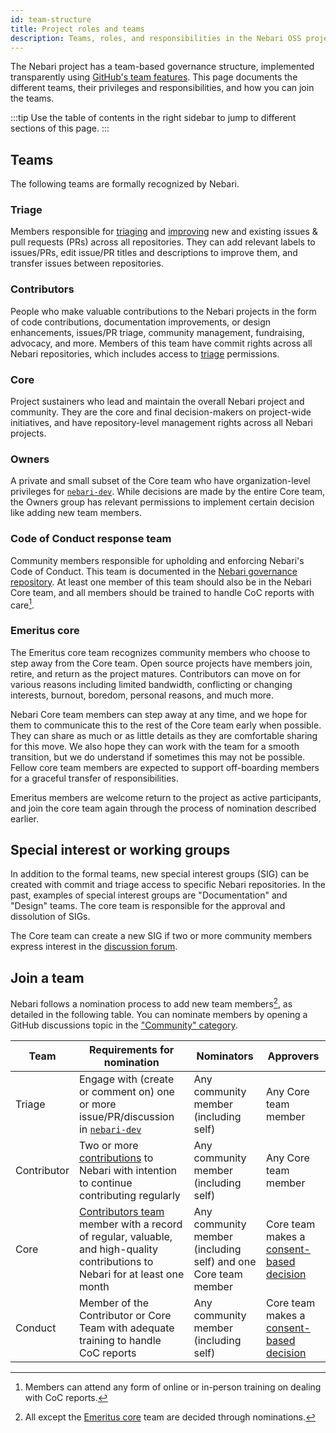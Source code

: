 ```yaml
---
id: team-structure
title: Project roles and teams
description: Teams, roles, and responsibilities in the Nebari OSS project
---
```


The Nebari project has a team-based governance structure, implemented transparently using [GitHub's team features](https://github.com/orgs/nebari-dev/teams).
This page documents the different teams, their privileges and responsibilities, and how you can join the teams.

:::tip
Use the table of contents in the right sidebar to jump to different sections of this page.
:::

## Teams

The following teams are formally recognized by Nebari.

### Triage

Members responsible for [triaging](./maintainers/triage-guidelines) and [improving](./file-issues#working-on-issues-to-improve-them) new and existing issues & pull requests (PRs) across all repositories. They can add relevant labels to issues/PRs, edit issue/PR titles and descriptions to improve them, and transfer issues between repositories.

### Contributors

People who make valuable contributions to the Nebari projects in the form of code contributions, documentation improvements, or design enhancements, issues/PR triage, community management, fundraising, advocacy, and more. Members of this team have commit rights across all Nebari repositories, which includes access to [triage](#triage) permissions.

### Core

Project sustainers who lead and maintain the overall Nebari project and community. They are the core and final decision-makers on project-wide initiatives, and have repository-level management rights across all Nebari projects.

### Owners

A private and small subset of the Core team who have organization-level privileges for [`nebari-dev`](https://github.com/nebari-dev). While decisions are made by the entire Core team, the Owners group has relevant permissions to implement certain decision like adding new team members.

### Code of Conduct response team

Community members responsible for upholding and enforcing Nebari's Code of Conduct. This team is documented in the [Nebari governance repository](https://github.com/nebari-dev/governance/blob/main/code-of-conduct/coc_enforcement.md#the-code-of-conduct-committee). At least one member of this team should also be in the Nebari Core team, and all members should be trained to handle CoC reports with care[^1].

[^1]: Members can attend any form of online or in-person training on dealing with CoC reports.

### Emeritus core

The Emeritus core team recognizes community members who choose to step away from the Core team. Open source projects have members join, retire, and return as the project matures. Contributors can move on for various reasons including limited bandwidth, conflicting or changing interests, burnout, boredom, personal reasons, and much more.

Nebari Core team members can step away at any time, and we hope for them to communicate this to the rest of the Core team early when possible. They can share as much or as little details as they are comfortable sharing for this move. We also hope they can work with the team for a smooth transition, but we do understand if sometimes this may not be possible. Fellow core team members are expected to support off-boarding members for a graceful transfer of responsibilities.

Emeritus members are welcome return to the project as active participants, and join the core team again through the process of nomination described earlier.

## Special interest or working groups

In addition to the formal teams, new special interest groups (SIG) can be created with commit and triage access to specific Nebari repositories. In the past, examples of special interest groups are "Documentation" and "Design" teams. The core team is responsible for the approval and dissolution of SIGs.

The Core team can create a new SIG if two or more community members express interest in the [discussion forum](https://github.com/orgs/nebari-dev/discussions/categories/community).

## Join a team

Nebari follows a nomination process to add new team members[^2], as detailed in the following table. You can nominate members by opening a GitHub discussions topic in the ["Community" category](https://github.com/orgs/nebari-dev/discussions/categories/community).

[^2]: All except the [Emeritus core](#emeritus-core) team are decided through nominations.

| Team        | Requirements for nomination                                                                                         | Nominators                                                          | Approvers                                                                                                               |
| ----------- | ------------------------------------------------------------------------------------------------------------------- | ------------------------------------------------------------------- | ----------------------------------------------------------------------------------------------------------------------- |
| Triage      | Engage with (create or comment on) one or more issue/PR/discussion in [`nebari-dev`](https://github.com/nebari-dev) | Any community member (including self)                                        | Any Core team member                                                                                                    |
| Contributor | Two or more [contributions](./#how-to-contribute) to Nebari with intention to continue contributing regularly                                          | Any community member (including self)                                    | Any Core team member                                                                                |
| Core        | [Contributors team](#contributors) member with a record of regular, valuable, and high-quality contributions to Nebari for at least one month  | Any community member (including self) and one Core team member | Core team makes a [consent-based decision](https://www.sociocracyforall.org/consent-decision-making/) |
| Conduct     | Member of the Contributor or Core Team with adequate training to handle CoC reports         | Any community member (including self)                                    | Core team makes a [consent-based decision](https://www.sociocracyforall.org/consent-decision-making/)                                                                                 |
